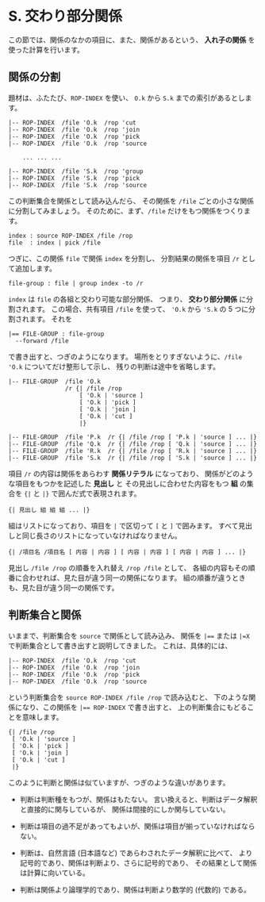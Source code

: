 # S. 交わり部分関係


この節では、関係のなかの項目に、また、関係があるという、
**入れ子の関係** を使った計算を行います。


## 関係の分割

題材は、ふたたび、`ROP-INDEX` を使い、
`O.k` から `S.k` までの索引があるとします。

```text
|-- ROP-INDEX  /file 'O.k  /rop 'cut
|-- ROP-INDEX  /file 'O.k  /rop 'join
|-- ROP-INDEX  /file 'O.k  /rop 'pick
|-- ROP-INDEX  /file 'O.k  /rop 'source

    ... ... ...

|-- ROP-INDEX  /file 'S.k  /rop 'group
|-- ROP-INDEX  /file 'S.k  /rop 'pick
|-- ROP-INDEX  /file 'S.k  /rop 'source
```

この判断集合を関係として読み込んだら、
その関係を `/file` ごとの小さな関係に分割してみましょう。
そのために、まず、`/file` だけをもつ関係をつくります。

```text
index : source ROP-INDEX /file /rop
file  : index | pick /file
```

つぎに、この関係 `file` で関係 `index` を分割し、
分割結果の関係を項目 `/r` として追加します。

```text
file-group : file | group index -to /r
```

`index` は `file` の各組と交わり可能な部分関係、
つまり、 **交わり部分関係** に分割されます。
この場合、共有項目 `/file` を使って、
`'O.k` から `'S.k` の 5 つに分割されます。
それを

```text
|== FILE-GROUP : file-group
  --forward /file
```

で書き出すと、つぎのようになります。
場所をとりすぎないように、`/file 'O.k` についてだけ整形して示し、
残りの判断は途中を省略します。

```text
|-- FILE-GROUP  /file 'O.k
                /r {| /file /rop
                    [ 'O.k | 'source ]
                    [ 'O.k | 'pick ]
                    [ 'O.k | 'join ]
                    [ 'O.k | 'cut ]
                    |}

|-- FILE-GROUP  /file 'P.k  /r {| /file /rop [ 'P.k | 'source ] ... |}
|-- FILE-GROUP  /file 'Q.k  /r {| /file /rop [ 'Q.k | 'source ] ... |}
|-- FILE-GROUP  /file 'R.k  /r {| /file /rop [ 'R.k | 'source ] ... |}
|-- FILE-GROUP  /file 'S.k  /r {| /file /rop [ 'S.k | 'source ] ... |}
```

項目 `/r` の内容は関係をあらわす **関係リテラル** になっており、
関係がどのような項目をもつかを記述した **見出し** と
その見出しに合わせた内容をもつ **組** の集合を
`{|` と `|}` で囲んだ式で表現されます。

```text
{| 見出し 組 組 組 ... |}
```

組はリストになっており、項目を `|` で区切って `[` と `]` で囲みます。
すべて見出しと同じ長さのリストになっていなければなりません。

```text
{| /項目名 /項目名 [ 内容 | 内容 ] [ 内容 | 内容 ] [ 内容 | 内容 ] ... |}
```

見出し `/file /rop` の順番を入れ替え `/rop /file` として、
各組の内容もその順番に合わせれば、見た目が違う同一の関係になります。
組の順番が違うときも、見た目が違う同一の関係です。


## 判断集合と関係

いままで、判断集合を `source` で関係として読み込み、
関係を `|==` または `|=X` で判断集合として書き出すと説明してきました。
これは、具体的には、

```text
|-- ROP-INDEX  /file 'O.k  /rop 'cut
|-- ROP-INDEX  /file 'O.k  /rop 'join
|-- ROP-INDEX  /file 'O.k  /rop 'pick
|-- ROP-INDEX  /file 'O.k  /rop 'source
```

という判断集合を `source ROP-INDEX /file /rop` で読み込むと、
下のような関係になり、この関係を `|== ROP-INDEX` で書き出すと、
上の判断集合にもどることを意味します。

```text
{| /file /rop
 [ 'O.k | 'source ]
 [ 'O.k | 'pick ]
 [ 'O.k | 'join ]
 [ 'O.k | 'cut ]
 |}
```

このように判断と関係は似ていますが、つぎのような違いがあります。

 - 判断は判断種をもつが、関係はもたない。
   言い換えると、判断はデータ解釈と直接的に関与しているが、
   関係は間接的にしか関与していない。

 - 判断は項目の過不足があってもよいが、関係は項目が揃っていなければならない。

 - 判断は、自然言語 (日本語など) であらわされたデータ解釈に比べて、
   より記号的であり、関係は判断より、さらに記号的であり、
   その結果として関係は計算に向いている。

 - 判断は関係より論理学的であり、関係は判断より数学的 (代数的) である。


[S.k]:   ../S/S.k

